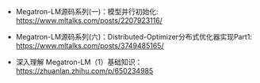 



- Megatron-LM源码系列(一)：模型并行初始化: https://www.mltalks.com/posts/2207923116/
- Megatron-LM源码系列(六)：Distributed-Optimizer分布式优化器实现Part1: https://www.mltalks.com/posts/3749485165/

- 深入理解 Megatron-LM（1）基础知识：https://zhuanlan.zhihu.com/p/650234985
